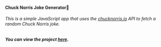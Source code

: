 #### Chuck Norris Joke Generator🤠

###### This is a simple JavaScript app that uses the [chucknorris.io](https://api.chucknorris.io "Click me!🤠") API to fetch a random Chuck Norris joke.

##### You can view the project [here](https://isbendiyarovanezrin.github.io/ChuckNorrisJokes "Click me!🤠").
